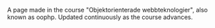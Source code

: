 A page made in the course "Objektorienterade webbteknologier", also known as oophp. Updated continuously as the course advances.

